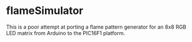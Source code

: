 # flameSimulator

This is a poor attempt at porting a flame pattern generator for an 8x8 RGB LED matrix from Arduino to the PIC16F1 platform.
